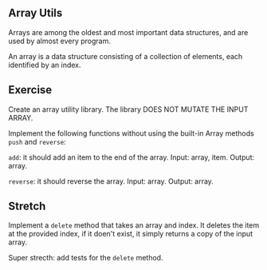 ## Array Utils

Arrays are among the oldest and most important data structures, and are used by almost every program.

An array is a data structure consisting of a collection of elements, each identified by an index.

## Exercise

Create an array utility library. The library DOES NOT MUTATE THE INPUT ARRAY.

Implement the following functions without using the built-in Array methods `push` and `reverse`: 

`add`: it should add an item to the end of the array. Input: array, item. Output: array.

`reverse`: it should reverse the array. Input: array. Output: array. 

## Stretch

Implement a `delete` method that takes an array and index. It deletes the item at the provided index,
if it doen't exist, it simply returns a copy of the input array. 

Super strecth: add tests for the `delete` method.
